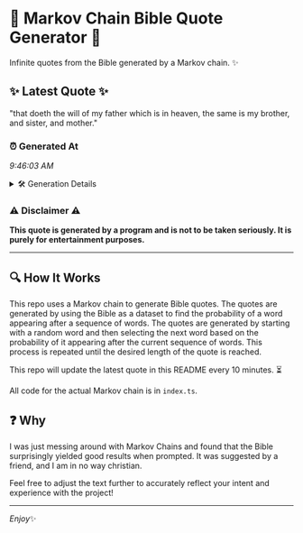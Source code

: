 # 📖 Markov Chain Bible Quote Generator 📖

Infinite quotes from the Bible generated by a Markov chain. ✨

## ✨ Latest Quote ✨
"that doeth the will of my father which is in heaven, the same is my brother, and sister, and mother."

### ⏰ Generated At
*9:46:03 AM*

<details>
    <summary>🛠️ Generation Details</summary>
    <p>
        <strong>🌱 Seed:</strong> that<br>
        <strong>🔄 Iterations:</strong> 19<br>
        <strong>📜 Context History:</strong><br>[ that ]: doeth<br>[ that, doeth ]: the<br>[ that, doeth, the ]: will<br>[ that, doeth, the, will ]: of<br>[ that, doeth, the, will, of ]: my<br>[ that, doeth, the, will, of, my ]: father<br>[ doeth, the, will, of, my, father ]: which<br>[ the, will, of, my, father, which ]: is<br>[ will, of, my, father, which, is ]: in<br>[ of, my, father, which, is, in ]: heaven,<br>[ my, father, which, is, in, heaven, ]: the<br>[ father, which, is, in, heaven,, the ]: same<br>[ which, is, in, heaven,, the, same ]: is<br>[ is, in, heaven,, the, same, is ]: my<br>[ in, heaven,, the, same, is, my ]: brother,<br>[ heaven,, the, same, is, my, brother, ]: and<br>[ the, same, is, my, brother,, and ]: sister,<br>[ same, is, my, brother,, and, sister, ]: and<br>[ is, my, brother,, and, sister,, and ]: mother.<br>
    </p>
</details>

### ⚠️ Disclaimer ⚠️
**This quote is generated by a program and is not to be taken seriously. It is purely for entertainment purposes.**

---

## 🔍 How It Works

This repo uses a Markov chain to generate Bible quotes. The quotes are generated by using the Bible as a dataset to find the probability of a word appearing after a sequence of words. The quotes are generated by starting with a random word and then selecting the next word based on the probability of it appearing after the current sequence of words. This process is repeated until the desired length of the quote is reached.

This repo will update the latest quote in this README every 10 minutes. ⏳

All code for the actual Markov chain is in `index.ts`.

## ❓ Why

I was just messing around with Markov Chains and found that the Bible surprisingly yielded good results when prompted. 
It was suggested by a friend, and I am in no way christian.

Feel free to adjust the text further to accurately reflect your intent and experience with the project!

---

*Enjoy*✨
